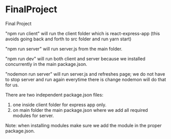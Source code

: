 # FinalProject
Final Project 

"npm run client" will run the client folder which is react-express-app (this avoids going back and forth to src folder and run yarn start)

"npm run server" will run server.js from the main folder.

"npm run dev" will run both client and server because we installed concurrently in the main package.json.

"nodemon run server" will run server.js and refreshes page; we do not have to stop server and run again everytime there is change nodemon will do that for us. 

There are two independent package.json files:
1. one inside client folder for express app only.
2. on main folder the main package.json where we add all required modules for server.

Note: when installing modules make sure we add the module in the proper package.json.

